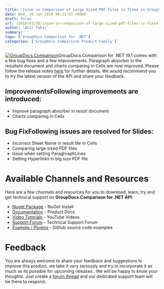 ```yaml
---
title: 'Issue in Comparison of Large Sized PDF Files is fixed in GroupDocs.Comparison for .NET 19.1'
date: Wed, 30 Jan 2019 06:11:37 +0000
draft: false
url: /2019/01/30/issue-in-comparison-of-large-sized-pdf-files-is-fixed-in-groupdocs.comparison-for-.net-19.1/
author: 'Atir Tahir'
summary: ''
tags: ['GroupDocs.Comparison for .NET']
categories: ['GroupDocs.Comparison Product Family']
---
```


[![GroupDocs.Comparison](https://blog.groupdocs.com/wp-content/uploads/sites/4/2016/11/groupdocs-comparison-net.png)](https://www.groupdocs.com/products/comparison/net)GroupDocs.Comparison for .NET 19.1 comes with a few bug fixes and a few improvements. Paragraph absorber in the resultant document and charts comparing in Cells are now improved. Please follow the release notes [here](https://docs.groupdocs.com/display/comparisonnet/GroupDocs.Comparison+for+.NET+19.1+Release+Notes) for further details. We would recommend you to try the latest version of the API and share your feedback.

## ImprovementsFollowing improvements are introduced:

*   Improve paragraph absorber in result document
*   Charts comparing in Cells

## Bug FixFollowing issues are resolved for Slides:

*   Incorrect Sheet Name in result file in Cells
*   Comparing large sized PDF files
*   Issue when setting ParaghraphLines
*   Setting Hyperlinks in big size PDF file

# Available Channels and Resources

Here are a few channels and resources for you to download, learn, try and get technical support on **GroupDocs.Comparison for .NET API**:

*   [Nuget Package](https://www.nuget.org/packages/GroupDocs.Comparison/ "GroupDocs.Comparison for .NET NuGet") - NuGet Install
*   [Documentation](https://docs.groupdocs.com/display/comparisonnet/Home "Product Documentation") - Product Docs
*   [Video Tutorials](https://www.youtube.com/playlist?list=PL25CTxMCj5vOrXYlrJ-bgzi_b3GVS4juO "GroupDocs.Comparison for .NET Videos") - YouTube Videos
*   [Support Forum](https://forum.groupdocs.com/c/comparison "GroupDocs.Comparison for .NET Forum") - Technical Support Forum
*   [Example / Plugins](https://github.com/groupdocs-comparison/GroupDocs.Comparison-for-.NET "GroupDocs.Comparison for .NET Github") - Github source code examples

# Feedback

You are always welcome to share your feedback and suggestions to improve this product, we take it very seriously and try to incorporate it as much as its possible for upcoming releases . We will be happy to know your thoughts. Just create a [forum thread](https://forum.groupdocs.com/c/comparison) and our dedicated support team will be there to respond.





